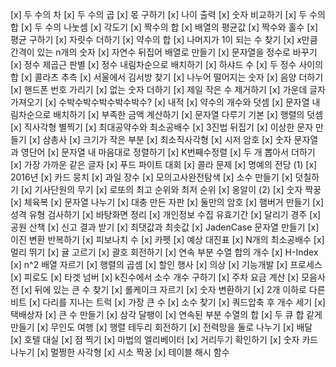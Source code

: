 [x] 두 수의 차
[x] 두 수의 곱
[x] 몫 구하기
[x] 나이 출력
[x] 숫자 비교하기
[x] 두 수의 합
[x] 두 수의 나눗셈
[x] 각도기
[x] 짝수의 합
[x] 배열의 평균값
[x] 짝수와 홀수
[x] 평균 구하기
[x] 자릿수 더하기
[x] 약수의 합
[x] 나머지가 1이 되는 수 찾기
[x] x만큼 간격이 있는 n개의 숫자
[x] 자연수 뒤집어 배열로 만들기
[x] 문자열을 정수로 바꾸기
[x] 정수 제곱근 판별
[x] 정수 내림차순으로 배치하기
[x] 하샤드 수
[x] 두 정수 사이의 합
[x] 콜라츠 추측
[x] 서울에서 김서방 찾기
[x] 나누어 떨어지는 숫자
[x] 음양 더하기
[x] 핸드폰 번호 가리기
[x] 없는 숫자 더하기
[x] 제일 작은 수 제거하기
[x] 가운데 글자 가져오기
[x] 수박수박수박수박수박수?
[x] 내적
[x] 약수의 개수와 덧셈
[x] 문자열 내림차순으로 배치하기
[x] 부족한 금액 계산하기
[x] 문자열 다루기 기본
[x] 행렬의 덧셈
[x] 직사각형 별찍기
[x] 최대공약수와 최소공배수
[x] 3진법 뒤집기
[x] 이상한 문자 만들기
[x] 삼총사
[x] 크기가 작은 부분
[x] 최소직사각형
[x] 시저 암호
[x] 숫자 문자열과 영단어
[x] 문자열 내 마음대로 정렬하기
[x] K번째수정렬
[x] 두 개 뽑아서 더하기
[x] 가장 가까운 같은 글자
[x] 푸드 파이트 대회
[x] 콜라 문제
[x] 명예의 전당 (1)
[x] 2016년
[x] 카드 뭉치
[x] 과일 장수
[x] 모의고사완전탐색
[x] 소수 만들기
[x] 덧칠하기
[x] 기사단원의 무기
[x] 로또의 최고 순위와 최저 순위
[x] 옹알이 (2)
[x] 숫자 짝꿍
[x] 체육복
[x] 문자열 나누기
[x] 대충 만든 자판
[x] 둘만의 암호
[x] 햄버거 만들기
[x] 성격 유형 검사하기
[x] 바탕화면 정리
[x] 개인정보 수집 유효기간
[x] 달리기 경주
[x] 공원 산책
[x] 신고 결과 받기
[x] 최댓값과 최솟값
[x] JadenCase 문자열 만들기
[x] 이진 변환 반복하기
[x] 피보나치 수
[x] 카펫
[x] 예상 대진표
[x] N개의 최소공배수
[x] 멀리 뛰기
[x] 귤 고르기
[x] 괄호 회전하기
[x] 연속 부분 수열 합의 개수
[x] H-Index
[x] n^2 배열 자르기
[x] 행렬의 곱셈
[x] 할인 행사
[x] 의상
[x] 기능개발
[x] 프로세스
[x] 피로도
[x] 타겟 넘버
[x] k진수에서 소수 개수 구하기
[x] 주차 요금 계산
[x] 모음사전
[x] 뒤에 있는 큰 수 찾기
[x] 롤케이크 자르기
[x] 숫자 변환하기
[x] 2개 이하로 다른 비트
[x] 다리를 지나는 트럭
[x] 가장 큰 수
[x] 소수 찾기
[x] 쿼드압축 후 개수 세기
[x] 택배상자
[x] 큰 수 만들기
[x] 삼각 달팽이
[x] 연속된 부분 수열의 합
[x] 두 큐 합 같게 만들기
[x] 무인도 여행
[x] 행렬 테두리 회전하기
[x] 전력망을 둘로 나누기
[x] 배달
[x] 호텔 대실
[x] 점 찍기
[x] 마법의 엘리베이터
[x] 거리두기 확인하기
[x] 숫자 카드 나누기
[x] 멀쩡한 사각형
[x] 시소 짝꿍
[x] 테이블 해시 함수

